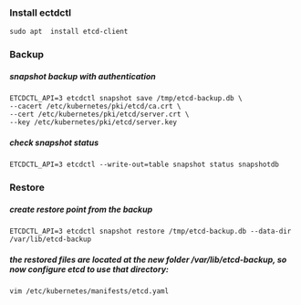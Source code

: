 ### Install ectdctl
    sudo apt  install etcd-client

### Backup 

##### snapshot backup with authentication
    ETCDCTL_API=3 etcdctl snapshot save /tmp/etcd-backup.db \
    --cacert /etc/kubernetes/pki/etcd/ca.crt \
    --cert /etc/kubernetes/pki/etcd/server.crt \
    --key /etc/kubernetes/pki/etcd/server.key

##### check snapshot status
    ETCDCTL_API=3 etcdctl --write-out=table snapshot status snapshotdb


### Restore

##### create restore point from the backup
    ETCDCTL_API=3 etcdctl snapshot restore /tmp/etcd-backup.db --data-dir /var/lib/etcd-backup

##### the restored files are located at the new folder /var/lib/etcd-backup, so now configure etcd to use that directory:
    vim /etc/kubernetes/manifests/etcd.yaml
